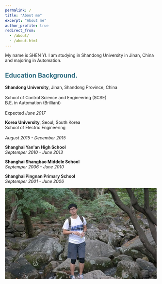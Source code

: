 ```yaml
---
permalink: /
title: "About me"
excerpt: "About me"
author_profile: true
redirect_from: 
  - /about/
  - /about.html
---
```


My name is SHEN YI. I am studying in Shandong University in Jinan, China and majoring in Automation.

<h2 style="color: #2e6c80;">Education Background.</h2>
                                                                 
<strong>Shandong University</strong>, Jinan, Shandong Province, China<br>                                    
School of Control Science and Engineering (SCSE)<br>
B.E. in Automation (Brilliant)<br>                                                
Expected <i>June 2017</i><br>

<strong>Korea University</strong>, Seoul, South Korea<br>
School of Electric Engineering <br>                                                                   
<i>August 2015 - December 2015</i><br>

<strong>Shanghai Yan'an High School</strong><br>
<i>Septemper 2010 - June 2013</i><br>

<strong>Shanghai Shangbao Middele School</strong><br>
<i>Septemper 2006 - June 2010</i><br>

<strong>Shanghai Pingnan Primary School</strong><br>
<i>Septemper 2001 - June 2006</i><br>

![alt text](/images/busan.png "I am in Busan, South Korea")

